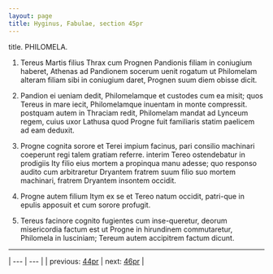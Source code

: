 ```yaml
---
layout: page
title: Hyginus, Fabulae, section 45pr
---
```


title. PHILOMELA.



1. Tereus Martis filius Thrax cum Prognen Pandionis filiam in coniugium haberet, Athenas ad Pandionem socerum uenit rogatum ut Philomelam alteram filiam sibi in coniugium daret, Prognen suum diem obisse dicit.



2. Pandion ei ueniam dedit, Philomelamque et custodes cum ea misit; quos Tereus in mare iecit, Philomelamque inuentam in monte compressit. postquam autem in Thraciam redit, Philomelam mandat ad Lynceum regem, cuius uxor Lathusa quod Progne fuit familiaris statim paelicem ad eam deduxit.



3. Progne cognita sorore et Terei impium facinus, pari consilio machinari coeperunt regi talem gratiam referre. interim Tereo ostendebatur in prodigiis Ity filio eius mortem a propinqua manu adesse; quo responso audito cum arbitraretur Dryantem fratrem suum filio suo mortem machinari, fratrem Dryantem insontem occidit.



4. Progne autem filium Itym ex se et Tereo natum occidit, patri-que in epulis apposuit et cum sorore profugit.



5. Tereus facinore cognito fugientes cum inse-queretur, deorum misericordia factum est ut Progne in hirundinem commutaretur, Philomela in lusciniam; Tereum autem accipitrem factum dicunt.



---

| --- | --- |
| previous: [44pr](../44pr/) | next: [46pr](../46pr/) |